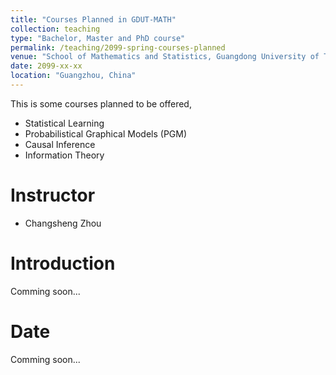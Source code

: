 ```yaml
---
title: "Courses Planned in GDUT-MATH"
collection: teaching
type: "Bachelor, Master and PhD course"
permalink: /teaching/2099-spring-courses-planned
venue: "School of Mathematics and Statistics, Guangdong University of Techonology"
date: 2099-xx-xx
location: "Guangzhou, China"
---
```


This is some courses planned to be offered, 
- Statistical Learning
- Probabilistical Graphical Models (PGM)
- Causal Inference
- Information Theory

Instructor
======
- Changsheng Zhou

Introduction
==============
Comming soon...


Date
======
Comming soon...
